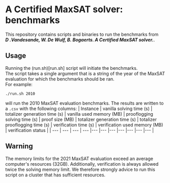 # A Certified MaxSAT solver: benchmarks

This repository contains scripts and binaries to run the benchmarks from  
**_D .Vandesande, W. De Wulf, B. Bogaerts. A Certified MaxSAT solver._**.

## Usage

Running the (run.sh)[run.sh] script will initiate the benchmarks.  
The script takes a single argument that is a string of the year of the MaxSAT evaluation for which the benchmarks should be ran.  
For example:

```console
./run.sh 2010
```

will run the 2010 MaxSAT evaluation benchmarks.
The results are written to a `.csv` with the following columns:
| Instance | vanilla solving time (s) | totalizer generation time (s) | vanilla used memory (MB) | prooflogging solving time (s) | proof size (MB) | totalizer generation time (s) | totalizer prooflogging time (s) | verification time (s) | verification used memory (MB) | verification status |
| --- | --- | --- | --- |--- |--- |--- |--- |--- |--- |--- |

## Warning

The memory limits for the 2021 MaxSAT evaluation exceed an average computer's resources (32GB).
Additionally, verification is always allowed twice the solving memory limit.
We therefore strongly advice to run this script on a cluster that has sufficient resources.
